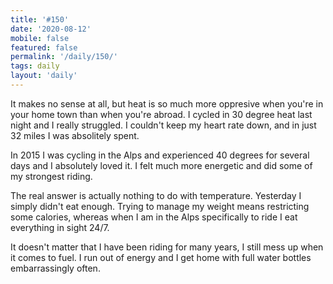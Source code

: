 ```yaml
---
title: '#150'
date: '2020-08-12'
mobile: false
featured: false
permalink: '/daily/150/'
tags: daily
layout: 'daily'
---
```


It makes no sense at all, but heat is so much more oppresive when you're in your home town than when you're abroad. I cycled in 30 degree heat last night and I really struggled. I couldn't keep my heart rate down, and in just 32 miles I was absolitely spent.

In 2015 I was cycling in the Alps and experienced 40 degrees for several days and I absolutely loved it. I felt much more energetic and did some of my strongest riding.

The real answer is actually nothing to do with temperature. Yesterday I simply didn't eat enough. Trying to manage my weight means restricting some calories, whereas when I am in the Alps specifically to ride I eat everything in sight 24/7.

It doesn't matter that I have been riding for many years, I still mess up when it comes to fuel. I run out of energy and I get home with full water bottles embarrassingly often.
